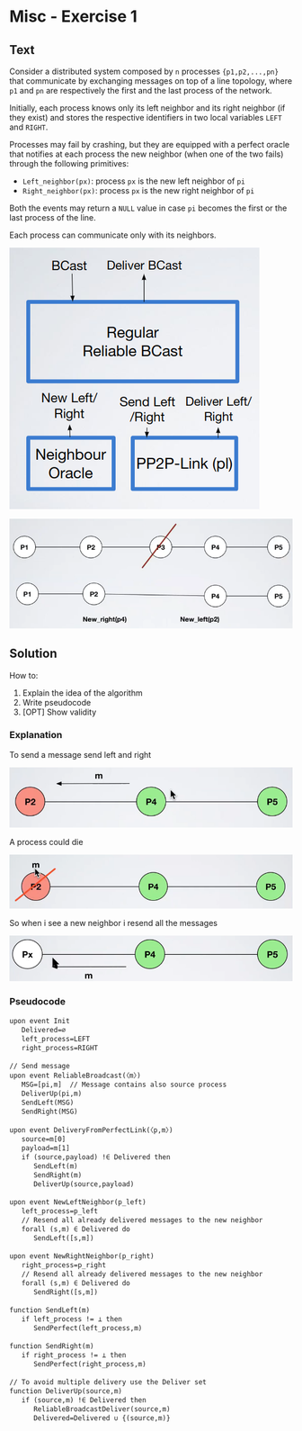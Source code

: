# Misc - Exercise 1

## Text

Consider a distributed system composed by `n` processes `{p1,p2,...,pn}` that communicate by exchanging messages on top of a line topology, where `p1` and `pn` are respectively the first and the last process of the network.

Initially, each process knows only its left neighbor and its right neighbor (if they exist) and stores the respective identifiers in two local variables `LEFT` and `RIGHT`.

Processes may fail by crashing, but they are equipped with a perfect oracle that notifies  at each process the new neighbor (when one of the two fails) through the following primitives:
- `Left_neighbor(px)`: process `px` is the new left neighbor of `pi`
- `Right_neighbor(px)`: process `px` is the new right neighbor of `pi`

Both the events may return a `NULL` value in case `pi` becomes the first or the last process of the line.

Each process can communicate only with its neighbors.

![](../../res/img/141.png)

![](../../res/img/142.png)

## Solution

How to:
1. Explain the idea of the algorithm
2. Write pseudocode
3. [OPT] Show validity

### Explanation

To send a message send left and right

![](../../res/img/143.png)

A process could die

![](../../res/img/144.png)

So when i see a new neighbor i resend all the messages

![](../../res/img/145.png)

### Pseudocode

```
upon event Init
   Delivered=∅
   left_process=LEFT
   right_process=RIGHT

// Send message
upon event ReliableBroadcast(〈m〉)
   MSG=[pi,m]  // Message contains also source process
   DeliverUp(pi,m)
   SendLeft(MSG)
   SendRight(MSG)

upon event DeliveryFromPerfectLink(〈p,m〉)
   source=m[0]
   payload=m[1]
   if (source,payload) !∈ Delivered then
      SendLeft(m)
      SendRight(m)
      DeliverUp(source,payload)

upon event NewLeftNeighbor(p_left)
   left_process=p_left
   // Resend all already delivered messages to the new neighbor
   forall (s,m) ∈ Delivered do
      SendLeft([s,m])

upon event NewRightNeighbor(p_right)
   right_process=p_right
   // Resend all already delivered messages to the new neighbor
   forall (s,m) ∈ Delivered do
      SendRight([s,m])

function SendLeft(m)
   if left_process != ⊥ then
      SendPerfect(left_process,m)

function SendRight(m)
   if right_process != ⊥ then
      SendPerfect(right_process,m)

// To avoid multiple delivery use the Deliver set
function DeliverUp(source,m)
   if (source,m) !∈ Delivered then
      ReliableBroadcastDeliver(source,m)
      Delivered=Delivered ∪ {(source,m)}
```